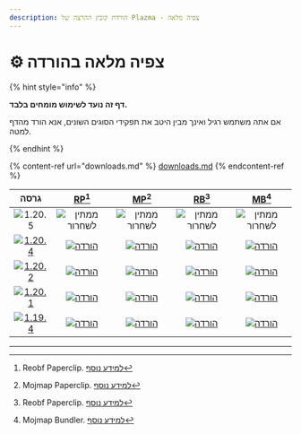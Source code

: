 ```yaml
---
description: הורדת קובץ ההרצה של Plazma - צפיה מלאה
---
```


# ⚙️ צפיה מלאה בהורדה

{% hint style="info" %}

**דף זה נועד לשימוש מומחים בלבד.**

אם אתה משתמש רגיל ואינך מבין היטב את תפקידי הסוגים השונים,
אנא הורד מהדף למטה.

{% endhint %}

{% content-ref url="downloads.md" %}
[downloads.md](downloads.md)
{% endcontent-ref %}

[wtr]: <https://badge.plazmamc.org/0/בהמתין לשחרור>

|                                        גרסה                                       |                           [RP](#user-content-fn-1)[^1]                           |                           [MP](#user-content-fn-2)[^2]                           |                           [RB](#user-content-fn-3)[^3]                           |                           [MB](#user-content-fn-4)[^4]                           |
| :-------------------------------------------------------------------------------: | :------------------------------------------------------------------------------: | :------------------------------------------------------------------------------: | :------------------------------------------------------------------------------: | :------------------------------------------------------------------------------: |
|                   ![1.20.5](https://badge.plazmamc.org/0/1.20.5)                  |                               ![ממתין לשחרור][wtr]                               |                               ![ממתין לשחרור][wtr]                               |                               ![ממתין לשחרור][wtr]                               |                               ![ממתין לשחרור][wtr]                               |
| [![1.20.4](https://badge.plazmamc.org/2/1.20.4)](https://git.plazmamc.org/1.20.4) | [![הורדה](https://badge.plazmamc.org/1/הורדה)](https://dl.plazmamc.org/1.20.4/0) | [![הורדה](https://badge.plazmamc.org/1/הורדה)](https://dl.plazmamc.org/1.20.4/1) | [![הורדה](https://badge.plazmamc.org/1/הורדה)](https://dl.plazmamc.org/1.20.4/2) | [![הורדה](https://badge.plazmamc.org/1/הורדה)](https://dl.plazmamc.org/1.20.4/3) |
| [![1.20.2](https://badge.plazmamc.org/6/1.20.2)](https://git.plazmamc.org/1.20.2) | [![הורדה](https://badge.plazmamc.org/1/הורדה)](https://dl.plazmamc.org/1.20.2/0) | [![הורדה](https://badge.plazmamc.org/1/הורדה)](https://dl.plazmamc.org/1.20.2/1) | [![הורדה](https://badge.plazmamc.org/1/הורדה)](https://dl.plazmamc.org/1.20.2/2) | [![הורדה](https://badge.plazmamc.org/1/הורדה)](https://dl.plazmamc.org/1.20.2/3) |
| [![1.20.1](https://badge.plazmamc.org/4/1.20.1)](https://git.plazmamc.org/1.20.1) | [![הורדה](https://badge.plazmamc.org/1/הורדה)](https://dl.plazmamc.org/1.20.1/0) | [![הורדה](https://badge.plazmamc.org/1/הורדה)](https://dl.plazmamc.org/1.20.1/1) | [![הורדה](https://badge.plazmamc.org/1/הורדה)](https://dl.plazmamc.org/1.20.1/2) | [![הורדה](https://badge.plazmamc.org/1/הורדה)](https://dl.plazmamc.org/1.20.1/3) |
| [![1.19.4](https://badge.plazmamc.org/4/1.19.4)](https://git.plazmamc.org/1.19.4) | [![הורדה](https://badge.plazmamc.org/1/הורדה)](https://dl.plazmamc.org/1.19.4/0) | [![הורדה](https://badge.plazmamc.org/1/הורדה)](https://dl.plazmamc.org/1.19.4/1) | [![הורדה](https://badge.plazmamc.org/1/הורדה)](https://dl.plazmamc.org/1.19.4/2) | [![הורדה](https://badge.plazmamc.org/1/הורדה)](https://dl.plazmamc.org/1.19.4/3) |

***

[^1]: Reobf Paperclip. [למידע נוסף](../administration/getting-started#id-2)

[^2]: Mojmap Paperclip. [למידע נוסף](../administration/getting-started#id-2)

[^3]: Reobf Paperclip. [למידע נוסף](../administration/getting-started#id-2)

[^4]: Mojmap Bundler. [למידע נוסף](../administration/getting-started#id-2)
